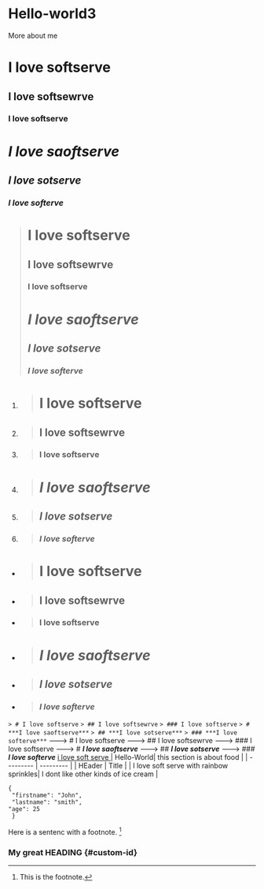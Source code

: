 # Hello-world3
More about me 
# I love softserve
## I love softsewrve
### I love softserve
# ***I love saoftserve***
## ***I love sotserve***
### ***I love softerve***
> # I love softserve
> ## I love softsewrve
> ### I love softserve
> # ***I love saoftserve***
> ## ***I love sotserve***
> ### ***I love softerve***
1. > # I love softserve
2. > ## I love softsewrve
3. > ### I love softserve
4. > # ***I love saoftserve***
5. > ## ***I love sotserve***
6. > ### ***I love softerve***
- > # I love softserve
- > ## I love softsewrve
- > ### I love softserve
- > # ***I love saoftserve***
- > ## ***I love sotserve***
- > ### ***I love softerve***
`> # I love softserve`
`> ## I love softsewrve`
`> ### I love softserve`
`> # ***I love saoftserve***`
`> ## ***I love sotserve***`
`> ### ***I love softerve***`
---> # I love softserve
---> ## I love softsewrve
---> ### I love softserve
---> # ***I love saoftserve***
---> ## ***I love sotserve***
---> ### ***I love softerve***
[i love soft serve ](https://www.example.com)
| Hello-World| this section is about food |
| --------- | --------- |
| HEader | Title |
| I love soft serve with rainbow sprinkles| I dont like other kinds of ice cream |
```
{
 "firstname": "John",
 "lastname": "smith",
"age": 25
 }  
````
 
Here is a sentenc with a footnote. [^1]
[^1]: This is the footnote.
### My great HEADING {#custom-id} 
